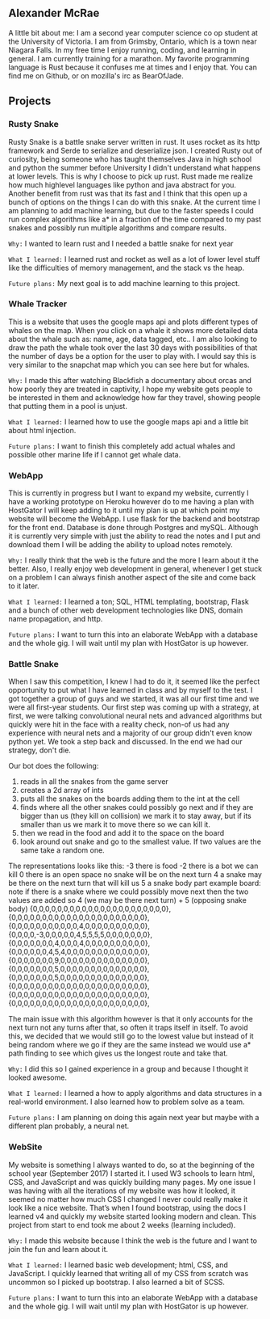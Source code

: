 ## Alexander McRae

A little bit about me:
I am a second year computer science co op student at the University of Victoria. I am from Grimsby, Ontario, which is a town near Niagara Falls. In my free time I enjoy running, coding, and learning in general. I am currently training for a marathon. My favorite programming language is Rust because it confuses me at times and I enjoy that. You can find me on Github, or on mozilla's irc as BearOfJade. 

## Projects
### Rusty Snake

Rusty Snake is a battle snake server written in rust. It uses rocket as its http framework and Serde to serialize and deserialize json. I created Rusty out of curiosity, being someone who has taught themselves Java in high school and python the summer before University I didn't understand what happens at lower levels. This is why I choose to pick up rust. Rust made me realize how much highlevel languages like python and java abstract for you. Another benefit from rust was that its fast and I think that this open up a bunch of options on the things I can do with this snake. At the current time I am planning to add machine learning, but due to the faster speeds I could run complex algorithms like a* in a fraction of the time compared to my past snakes and possibly run multiple algorithms and compare results.

`Why:` I wanted to learn rust and I needed a battle snake for next year

`What I learned:` I learned rust and rocket as well as a lot of lower level stuff like the difficulties of memory management, and the stack vs the heap.

`Future plans:` My next goal is to add machine learning to this project. 

### Whale Tracker

This is a website that uses the google maps api and plots different types of whales on the map. When you click on a whale it shows more detailed data about the whale such as: name, age, data tagged, etc.. I am also looking to draw the path the whale took over the last 30 days with possibilities of that the number of days be a option for the user to play with. I would say this is very similar to the snapchat map which you can see here but for whales.

`Why:` I made this after watching Blackfish a documentary about orcas and how poorly they are treated in captivity, I hope my website gets people to be interested in them and acknowledge how far they travel, showing people that putting them in a pool is unjust.

`What I learned:` I learned how to use the google maps api and a little bit about html injection.

`Future plans:` I want to finish this completely add actual whales and possible other marine life if I cannot get whale data. 

### WebApp

This is currently in progress but I want to expand my website, currently I have a working prototype on Heroku however do to me having a plan with HostGator I will keep adding to it until my plan is up at which point my website will become the WebApp.
I use flask for the backend and bootstrap for the front end. Database is done through Postgres and mySQL. Although it is currently very simple with just the ability to read the notes and I put and download them I will be adding the ability to upload notes remotely.

`Why:` I really think that the web is the future and the more I learn about it the better. Also, I really enjoy web development in general, whenever I get stuck on a problem I can always finish another aspect of the site and come back to it later.

`What I learned:` I learned a ton; SQL, HTML templating, bootstrap, Flask and a bunch of other web development technologies like DNS, domain name propagation, and http.

`Future plans:` I want to turn this into an elaborate WebApp with a database and the whole gig. I will wait until my plan with HostGator is up however. 

### Battle Snake

 When I saw this competition, I knew I had to do it, it seemed like the perfect opportunity to put what I have learned in class and by myself to the test. I got together a group of guys and we started, it was all our first time and we were all first-year students. Our first step was coming up with a strategy, at first, we were talking convolutional neural nets and advanced algorithms but quickly were hit in the face with a reality check, non-of us had any experience with neural nets and a majority of our group didn't even know python yet. We took a step back and discussed. In the end we had our strategy, don't die.

Our bot does the following:
1. reads in all the snakes from the game server
2. creates a 2d array of ints
3. puts all the snakes on the boards adding them to the int at the cell
4. finds where all the other snakes could possibly go next and if they are bigger than us (they kill on collision) we mark it to stay away, but if its smaller than us we mark it to move there so we can kill it.
5. then we read in the food and add it to the space on the board
6. look around out snake and go to the smallest value. If two values are the same take a random one.

The representations looks like this:
-3 there is food
-2 there is a bot we can kill
0 there is an open space no snake will be on the next turn
4 a snake may be there on the next turn that will kill us
5 a snake body part
example board: note if there is a snake where we could possibly move next then the two values are added so 4 (we may be there next turn) + 5 (opposing snake body)
{0,0,0,0,0,0,0,0,0,0,0,0,0,0,0,0,0,0,0,0,0,0},
{0,0,0,0,0,0,0,0,0,0,0,0,0,0,0,0,0,0,0,0,0,0},
{0,0,0,0,0,0,0,0,0,0,0,4,0,0,0,0,0,0,0,0,0,0},
{0,0,0,0,-3,0,0,0,0,0,4,5,5,5,5,0,0,0,0,0,0,0},
{0,0,0,0,0,0,0,4,0,0,0,4,0,0,0,0,0,0,0,0,0,0},
{0,0,0,0,0,0,4,5,4,0,0,0,0,0,0,0,0,0,0,0,0,0},
{0,0,0,0,0,0,0,9,0,0,0,0,0,0,0,0,0,0,0,0,0,0},
{0,0,0,0,0,0,0,5,0,0,0,0,0,0,0,0,0,0,0,0,0,0},
{0,0,0,0,0,0,0,5,0,0,0,0,0,0,0,0,0,0,0,0,0,0},
{0,0,0,0,0,0,0,0,0,0,0,0,0,0,0,0,0,0,0,0,0,0},
{0,0,0,0,0,0,0,0,0,0,0,0,0,0,0,0,0,0,0,0,0,0},
{0,0,0,0,0,0,0,0,0,0,0,0,0,0,0,0,0,0,0,0,0,0},

The main issue with this algorithm however is that it only accounts for the next turn not any turns after that, so often it traps itself in itself. To avoid this, we decided that we would still go to the lowest value but instead of it being random where we go if they are the same instead we would use a* path finding to see which gives us the longest route and take that.

`Why:` I did this so I gained experience in a group and because I thought it looked awesome.

`What I learned:` I learned a how to apply algorithms and data structures in a real-world environment. I also learned how to problem solve as a team.

`Future plans:` I am planning on doing this again next year but maybe with a different plan probably, a neural net.

### WebSite

My website is something I always wanted to do, so at the beginning of the school year (September 2017) I started it. I used W3 schools to learn html, CSS, and JavaScript and was quickly building many pages. My one issue I was having with all the iterations of my website was how it looked, it seemed no matter how much CSS I changed I never could really make it look like a nice website. That’s when I found bootstrap, using the docs I learned v4 and quickly my website started looking modern and clean. This project from start to end took me about 2 weeks (learning included).

`Why:` I made this website because I think the web is the future and I want to join the fun and learn about it.

`What I learned:` I learned basic web development; html, CSS, and JavaScript. I quickly learned that writing all of my CSS from scratch was uncommon so I picked up bootstrap. I also learned a bit of SCSS.

`Future plans:` I want to turn this into an elaborate WebApp with a database and the whole gig. I will wait until my plan with HostGator is up however. 